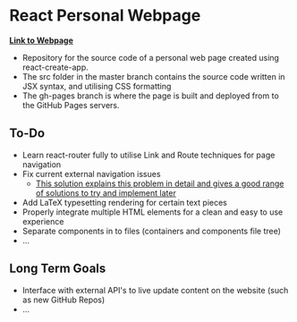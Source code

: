 # React Personal Webpage

[**Link to Webpage**](https://jasonleelunn.github.io/react-personal-web-page/)

* Repository for the source code of a personal web page created using react-create-app.
* The src folder in the master branch contains the source code written in JSX syntax, and utilising CSS formatting
* The gh-pages branch is where the page is built and deployed from to the GitHub Pages servers. 

## To-Do

* Learn react-router fully to utilise Link and Route techniques for page navigation
* Fix current external navigation issues
  * [This solution explains this problem in detail and gives a good range of solutions to try and implement later](https://stackoverflow.com/questions/27928372/react-router-urls-dont-work-when-refreshing-or-writing-manually)
* Add LaTeX typesetting rendering for certain text pieces
* Properly integrate multiple HTML elements for a clean and easy to use experience
* Separate components in to files (containers and components file tree)
* ...

## Long Term Goals

* Interface with external API's to live update content on the website (such as new GitHub Repos)
* ...
